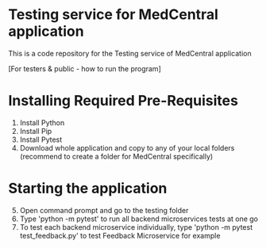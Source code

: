# Testing service for MedCentral application
This is a code repository for the Testing service of MedCentral application

[For testers & public - how to run the program]

# Installing Required Pre-Requisites
1. Install Python
2. Install Pip
3. Install Pytest
4. Download whole application and copy to any of your local folders (recommend to create a folder for MedCentral specifically)
   
# Starting the application
5. Open command prompt and go to the testing folder
6. Type 'python -m pytest' to run all backend microservices tests at one go
7. To test each backend microservice individually, type 'python -m pytest test_feedback.py' to test Feedback Microservice for example
